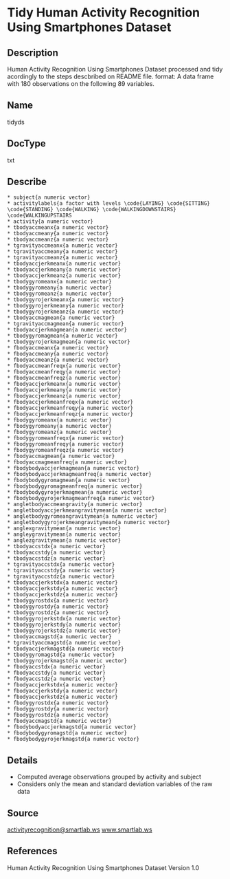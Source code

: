 # Tidy Human Activity Recognition Using Smartphones Dataset

## Description
Human Activity Recognition Using Smartphones Dataset processed and tidy acordingly to the steps descbribed on README file.
format: A data frame with 180 observations on the following 89 variables.

## Name
tidyds

## DocType
txt

## Describe
    * subject{a numeric vector}
    * activitylabels{a factor with levels \code{LAYING} \code{SITTING} \code{STANDING} \code{WALKING} \code{WALKINGDOWNSTAIRS} \code{WALKINGUPSTAIRS
    * activity{a numeric vector}
    * tbodyaccmeanx{a numeric vector}
    * tbodyaccmeany{a numeric vector}
    * tbodyaccmeanz{a numeric vector}
    * tgravityaccmeanx{a numeric vector}
    * tgravityaccmeany{a numeric vector}
    * tgravityaccmeanz{a numeric vector}
    * tbodyaccjerkmeanx{a numeric vector}
    * tbodyaccjerkmeany{a numeric vector}
    * tbodyaccjerkmeanz{a numeric vector}
    * tbodygyromeanx{a numeric vector}
    * tbodygyromeany{a numeric vector}
    * tbodygyromeanz{a numeric vector}
    * tbodygyrojerkmeanx{a numeric vector}
    * tbodygyrojerkmeany{a numeric vector}
    * tbodygyrojerkmeanz{a numeric vector}
    * tbodyaccmagmean{a numeric vector}
    * tgravityaccmagmean{a numeric vector}
    * tbodyaccjerkmagmean{a numeric vector}
    * tbodygyromagmean{a numeric vector}
    * tbodygyrojerkmagmean{a numeric vector}
    * fbodyaccmeanx{a numeric vector}
    * fbodyaccmeany{a numeric vector}
    * fbodyaccmeanz{a numeric vector}
    * fbodyaccmeanfreqx{a numeric vector}
    * fbodyaccmeanfreqy{a numeric vector}
    * fbodyaccmeanfreqz{a numeric vector}
    * fbodyaccjerkmeanx{a numeric vector}
    * fbodyaccjerkmeany{a numeric vector}
    * fbodyaccjerkmeanz{a numeric vector}
    * fbodyaccjerkmeanfreqx{a numeric vector}
    * fbodyaccjerkmeanfreqy{a numeric vector}
    * fbodyaccjerkmeanfreqz{a numeric vector}
    * fbodygyromeanx{a numeric vector}
    * fbodygyromeany{a numeric vector}
    * fbodygyromeanz{a numeric vector}
    * fbodygyromeanfreqx{a numeric vector}
    * fbodygyromeanfreqy{a numeric vector}
    * fbodygyromeanfreqz{a numeric vector}
    * fbodyaccmagmean{a numeric vector}
    * fbodyaccmagmeanfreq{a numeric vector}
    * fbodybodyaccjerkmagmean{a numeric vector}
    * fbodybodyaccjerkmagmeanfreq{a numeric vector}
    * fbodybodygyromagmean{a numeric vector}
    * fbodybodygyromagmeanfreq{a numeric vector}
    * fbodybodygyrojerkmagmean{a numeric vector}
    * fbodybodygyrojerkmagmeanfreq{a numeric vector}
    * angletbodyaccmeangravity{a numeric vector}
    * angletbodyaccjerkmeangravitymean{a numeric vector}
    * angletbodygyromeangravitymean{a numeric vector}
    * angletbodygyrojerkmeangravitymean{a numeric vector}
    * anglexgravitymean{a numeric vector}
    * angleygravitymean{a numeric vector}
    * anglezgravitymean{a numeric vector}
    * tbodyaccstdx{a numeric vector}
    * tbodyaccstdy{a numeric vector}
    * tbodyaccstdz{a numeric vector}
    * tgravityaccstdx{a numeric vector}
    * tgravityaccstdy{a numeric vector}
    * tgravityaccstdz{a numeric vector}
    * tbodyaccjerkstdx{a numeric vector}
    * tbodyaccjerkstdy{a numeric vector}
    * tbodyaccjerkstdz{a numeric vector}
    * tbodygyrostdx{a numeric vector}
    * tbodygyrostdy{a numeric vector}
    * tbodygyrostdz{a numeric vector}
    * tbodygyrojerkstdx{a numeric vector}
    * tbodygyrojerkstdy{a numeric vector}
    * tbodygyrojerkstdz{a numeric vector}
    * tbodyaccmagstd{a numeric vector}
    * tgravityaccmagstd{a numeric vector}
    * tbodyaccjerkmagstd{a numeric vector}
    * tbodygyromagstd{a numeric vector}
    * tbodygyrojerkmagstd{a numeric vector}
    * fbodyaccstdx{a numeric vector}
    * fbodyaccstdy{a numeric vector}
    * fbodyaccstdz{a numeric vector}
    * fbodyaccjerkstdx{a numeric vector}
    * fbodyaccjerkstdy{a numeric vector}
    * fbodyaccjerkstdz{a numeric vector}
    * fbodygyrostdx{a numeric vector}
    * fbodygyrostdy{a numeric vector}
    * fbodygyrostdz{a numeric vector}
    * fbodyaccmagstd{a numeric vector}
    * fbodybodyaccjerkmagstd{a numeric vector}
    * fbodybodygyromagstd{a numeric vector}
    * fbodybodygyrojerkmagstd{a numeric vector}

## Details
* Computed average observations grouped by activity and subject
* Considers only the mean and standard deviation variables of the raw data

## Source
activityrecognition@smartlab.ws
www.smartlab.ws

## References
Human Activity Recognition Using Smartphones Dataset
Version 1.0
